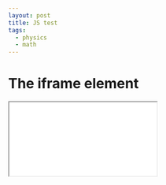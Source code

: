```yaml
---
layout: post
title: JS test
tags:
  - physics
  - math
---
```

<html>
<body>

<h1>The iframe element</h1>

<iframe src="/assets/js/draft0.html" title="W3Schools Free Online Web Tutorials">
</iframe>

</body>
</html>
